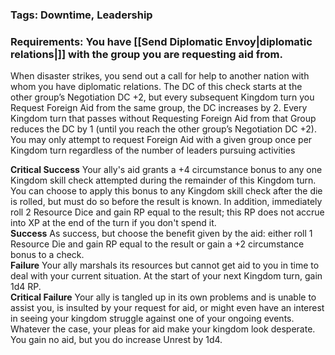 ### Tags: Downtime, Leadership

### Requirements: You have [[Send Diplomatic Envoy|diplomatic relations|]] with the group you are requesting aid from.

When disaster strikes, you send out a call for help to another nation with whom you have diplomatic relations. The DC of this check starts at the other group’s Negotiation DC +2, but every subsequent Kingdom turn you Request Foreign Aid from the same group, the DC increases by 2. Every Kingdom turn that passes without Requesting Foreign Aid from that Group reduces the DC by 1 (until you reach the other group’s Negotiation DC +2). You may only attempt to request Foreign Aid with a given group once per Kingdom turn regardless of the number of leaders pursuing activities
  
**Critical Success** Your ally's aid grants a +4 circumstance bonus to any one Kingdom skill check attempted during the remainder of this Kingdom turn. You can choose to apply this bonus to any Kingdom skill check after the die is rolled, but must do so before the result is known. In addition, immediately roll 2 Resource Dice and gain RP equal to the result; this RP does not accrue into XP at the end of the turn if you don't spend it.  
**Success** As success, but choose the benefit given by the aid: either roll 1 Resource Die and gain RP equal to the result or gain a +2 circumstance bonus to a check.  
**Failure** Your ally marshals its resources but cannot get aid to you in time to deal with your current situation. At the start of your next Kingdom turn, gain 1d4 RP.  
**Critical Failure** Your ally is tangled up in its own problems and is unable to assist you, is insulted by your request for aid, or might even have an interest in seeing your kingdom struggle against one of your ongoing events. Whatever the case, your pleas for aid make your kingdom look desperate. You gain no aid, but you do increase Unrest by 1d4.